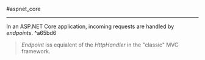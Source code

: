 #aspnet_core 

---

In an ASP.NET Core application, incoming requests are handled by _endpoints_. ^a65bd6

> _Endpoint_ iss equialent of the _HttpHandler_ in the "classic" MVC framework.